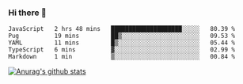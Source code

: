 ### Hi there 👋



<!--
**webB1an/webB1an** is a ✨ _special_ ✨ repository because its `README.md` (this file) appears on your GitHub profile.

Here are some ideas to get you started:

- 🔭 I’m currently working on ...
- 🌱 I’m currently learning ...
- 👯 I’m looking to collaborate on ...
- 🤔 I’m looking for help with ...
- 💬 Ask me about ...
- 📫 How to reach me: ...
- 😄 Pronouns: ...
- ⚡ Fun fact: ...
-->

<!--START_SECTION:waka-->
```text
JavaScript   2 hrs 48 mins   ████████████████████░░░░░   80.39 % 
Pug          19 mins         ██▒░░░░░░░░░░░░░░░░░░░░░░   09.53 % 
YAML         11 mins         █▒░░░░░░░░░░░░░░░░░░░░░░░   05.44 % 
TypeScript   6 mins          ▓░░░░░░░░░░░░░░░░░░░░░░░░   02.99 % 
Markdown     1 min           ▒░░░░░░░░░░░░░░░░░░░░░░░░   00.84 % 
```
<!--END_SECTION:waka-->


[![Anurag's github stats](https://github-readme-stats.vercel.app/api?username=webB1an&show_icons=true&theme=radical)](https://github.com/anuraghazra/github-readme-stats)

